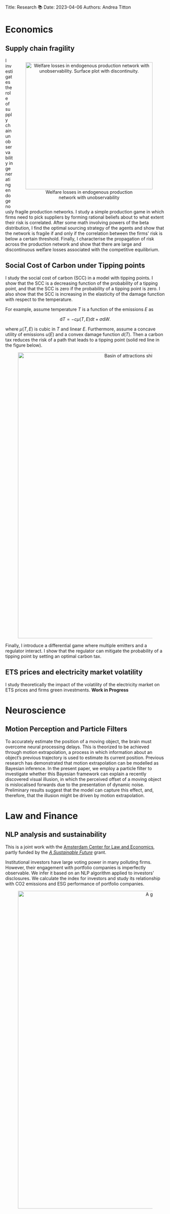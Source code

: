 Title: Research 📚
Date: 2023-04-06
Authors: Andrea Titton

# Economics

## Supply chain fragility

<figure style="float: right; text-align: center;">
    <img src="{static}/images/welfare_gain.png" alt="Welfare losses in endogenous production network with unobservability. Surface plot with discontinuity." width="400"/>
    <figcaption>Welfare losses in endogenous production<br> network with unobservability</figcaption>
</figure>

I investigates the role of supply chain unobservability in generating endogenously fragile production networks. I study a simple production game in which firms need to pick suppliers by forming rational beliefs about to what extent their risk is correlated. After some math involving powers of the beta distribution, I find the optimal sourcing strategy of the agents and show that the network is fragile if and only if the correlation between the firms' risk is below a certain threshold. 
Finally, I characterise the propagation of risk across the production network and show that there are large and discontinuous welfare losses associated with the competitive equilibrium. 

## Social Cost of Carbon under Tipping points

I study the social cost of carbon (SCC) in a model with tipping points. I show that the SCC is a decreasing function of the probability of a tipping point, and that the SCC is zero if the probability of a tipping point is zero. I also show that the SCC is increasing in the elasticity of the damage function with respect to the temperature.

For example, assume temperature $T$ is a function of the emissions $E$ as 

$$
\text{d}T = -c \mu(T, E) \text{d}t + \sigma \text{d}W.
$$

where $\mu(T, E)$ is cubic in $T$ and linear $E$. Furthermore, assume a concave utility of emissions $u(E)$ and a convex damage function $d(T)$. Then a carbon tax reduces the risk of a path that leads to a tipping point (solid red line in the figure below).

<figure style="text-align: center;">
    <img src="{static}/images/carbon-tax.png" alt="Basin of attractions shifts with and without a carbon tax." width="900"/>
</figure>

Finally, I introduce a differential game where multiple emitters and a regulator interact. I show that the regulator can mitigate the probability of a tipping point by setting an optimal carbon tax.



## ETS prices and electricity market volatility

I study theoretically the impact of the volatility of the electricity market on ETS prices and firms green investments. **Work in Progress**

# Neuroscience
## Motion Perception and Particle Filters

To accurately estimate the position of a moving object, the brain must overcome neural processing delays. This is theorized to be achieved through motion extrapolation, a process in which information about an object’s previous trajectory is used to estimate its current position. Previous research has demonstrated that motion extrapolation can be modelled as Bayesian inference. In the present paper, we employ a particle filter to investigate whether this Bayesian framework can explain a recently discovered visual illusion, in which the perceived offset of a moving object is mislocalised forwards due to the presentation of dynamic noise. Preliminary results suggest that the model can capture this effect, and, therefore, that the illusion might be driven by motion extrapolation.

# Law and Finance
## NLP analysis and sustainability 

This is a joint work with the [Amsterdam Center for Law and Economics](https://acle.uva.nl/), partly funded by the [*A Sustainable Future*](https://asf.uva.nl/) grant.

Institutional investors have large voting power in many polluting firms. However, their engagement with portfolio companies is imperfectly observable. We infer it based on an NLP algorithm applied to investors' disclosures. We calculate the index for investors and study its relationship with CO2 emissions and ESG performance of portfolio companies.

<figure style="text-align: center;">
    <img src="{static}/images/localisation.gif" alt="A gif of the twinkle goes illusion" width="1000"/>
</figure>